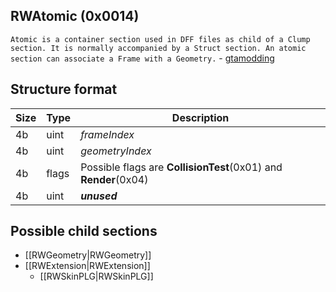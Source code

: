 ## RWAtomic (0x0014)

`Atomic is a container section used in DFF files as child of a Clump section. It is normally accompanied by a Struct section. An atomic section can associate a Frame with a Geometry.` - [gtamodding](http://www.gtamodding.com/wiki/Atomic_(RW_Section))

## Structure format

| Size | Type | Description |
|------|------|-------------|
| 4b   | uint | _frameIndex_
| 4b   | uint | _geometryIndex_
| 4b   |flags | Possible flags are __CollisionTest__(0x01) and __Render__(0x04)
| 4b   | uint | ___unused___

## Possible child sections

* [[RWGeometry|RWGeometry]]
* [[RWExtension|RWExtension]]
    * [[RWSkinPLG|RWSkinPLG]]
